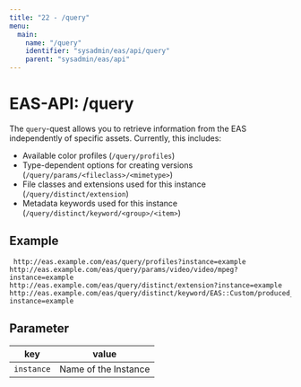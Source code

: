 ```yaml
---
title: "22 - /query"
menu:
  main:
    name: "/query"
    identifier: "sysadmin/eas/api/query"
    parent: "sysadmin/eas/api"
---
```

#  EAS-API: /query

The `query`-quest allows you to retrieve information from the EAS independently of specific assets. Currently, this includes:

* Available color profiles (`/query/profiles`)
* Type-dependent options for creating versions (`/query/params/<fileclass>/<mimetype>`)
* File classes and extensions used for this instance (`/query/distinct/extension`)
* Metadata keywords used for this instance (`/query/distinct/keyword/<group>/<item>`)

##  Example

~~~
 http://eas.example.com/eas/query/profiles?instance=example
http://eas.example.com/eas/query/params/video/video/mpeg?instance=example
http://eas.example.com/eas/query/distinct/extension?instance=example
http://eas.example.com/eas/query/distinct/keyword/EAS::Custom/produced_user?instance=example
~~~


##  Parameter


|key|value|
|---|---|
|`instance`         |Name of the Instance|


 

